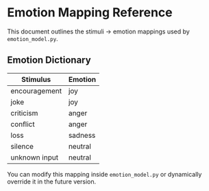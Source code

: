 # Emotion Mapping Reference

This document outlines the stimuli → emotion mappings used by `emotion_model.py`.

## Emotion Dictionary

| Stimulus       | Emotion    |
|----------------|------------|
| encouragement  | joy        |
| joke           | joy        |
| criticism      | anger      |
| conflict       | anger      |
| loss           | sadness    |
| silence        | neutral    |
| unknown input  | neutral    |

You can modify this mapping inside `emotion_model.py` or dynamically override it in the future version.
